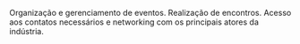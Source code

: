 Organização e gerenciamento de eventos. Realização de encontros. <srtong>Acesso aos contatos necessários e networking</strong> com os principais atores da indústria.
